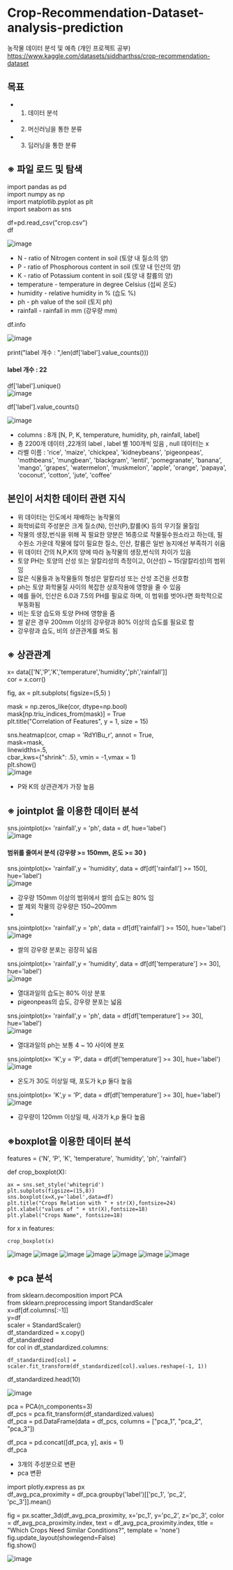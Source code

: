 # Crop-Recommendation-Dataset-analysis-prediction


농작물 데이터 분석 및 예측 (개인 프로젝트 공부) 
https://www.kaggle.com/datasets/siddharthss/crop-recommendation-dataset

## 목표 
- 1. 데이터 분석
- 2. 머신러닝을 통한 분류
- 3. 딥러닝을 통한 분류


## ※ 파일 로드 및 탐색 

import pandas as pd <br>
import numpy as np<br>
import matplotlib.pyplot as plt<br>
import seaborn as sns<br>

df=pd.read_csv("crop.csv")<br>
df<br>

![image](https://user-images.githubusercontent.com/111934213/211227584-2135af44-d0fc-45d3-8209-35421df1a43d.png)<br>

- N - ratio of Nitrogen content in soil (토양 내 질소의 양)
- P - ratio of Phosphorous content in soil (토양 내 인산의 양)
- K - ratio of Potassium content in soil (토양 내 칼륨의 양)
- temperature - temperature in degree Celsius (섭씨 온도)
- humidity - relative humidity in % (습도 %)
- ph - ph value of the soil (토지 ph)
- rainfall - rainfall in mm (강우량 mm)

df.info <br>

![image](https://user-images.githubusercontent.com/111934213/211227595-ceac37a7-645b-4ea5-a735-d6581c5bfdbf.png)<br>

print("label 개수 : ",len(df['label'].value_counts())) <br>
####  label 개수 : 22 <br>

df['label'].unique() <br>
![image](https://user-images.githubusercontent.com/111934213/211248377-d34acb6c-0c44-44ca-90ed-39e69acb6dad.png)


df['label'].value_counts() <br>

![image](https://user-images.githubusercontent.com/111934213/211227812-3cc4283a-0911-45db-836b-374e0e43bbf8.png) <br>


- columns : 8개 [N, P,	K,	temperature,	humidity,	ph,	rainfall,	label] <br>
- 총 2200개 데이터 ,22개의 label ,  label 별 100개씩 있음 , null 데이터는 x <br>
- 라벨 이름 : 'rice', 'maize', 'chickpea', 'kidneybeans', 'pigeonpeas',
       'mothbeans', 'mungbean', 'blackgram', 'lentil', 'pomegranate',
       'banana', 'mango', 'grapes', 'watermelon', 'muskmelon', 'apple',
       'orange', 'papaya', 'coconut', 'cotton', 'jute', 'coffee'<br>

## 본인이 서치한 데이터 관련 지식 <br>

- 위 데이터는 인도에서 재배하는 농작물의  
- 화학비료의 주성분은 크게 질소(N), 인산(P),칼륨(K) 등의 무기질 물질임
- 작물의 생장,번식을 위해 꼭 필요한 양분은 16종으로 작물필수원소라고 하는데, 필수원소 가운데 작물에 많이 필요한 질소, 인산, 칼륨은 일반 농지에선 부족하기 쉬움
- 위 데이터 간의 N,P,K의 양에 따라 농작물의 생장,번식의 차이가 있음
- 토양 PH는 토양의 산성 또는 알칼리성의 측정이고, 0(산성) ~ 15(알칼리성)의 범위임
- 많은 식물들과 농작물들의 형성은 알칼리성 또는 산성 조건을 선호함
- ph는 토양 화학물질 사이의 복잡한 상호작용에 영향을 줄 수 있음
- 예를 들어, 인산은 6.0과 7.5의 PH를 필요로 하며, 이 범위를 벗어나면 화학적으로 부동화됨
- 비는 토양 습도와 토양 PH에 영향을 줌
- 쌀 같은 경우 200mm 이상의 강우량과 80% 이상의 습도를 필요로 함
- 강우량과 습도, 비의 상관관계를 봐도 됨



## ※ 상관관계 

x= data[['N','P','K','temperature','humidity','ph','rainfall']] <br>
cor = x.corr() <br>

fig, ax = plt.subplots( figsize=(5,5) ) <br>


mask = np.zeros_like(cor, dtype=np.bool) <br>
mask[np.triu_indices_from(mask)] = True <br>
plt.title("Correlation of Features", y = 1, size = 15)<br>

sns.heatmap(cor, 
            cmap = 'RdYlBu_r', 
            annot = True,   
            mask=mask,      
            linewidths=.5,  
            cbar_kws={"shrink": .5},
            vmin = -1,vmax = 1)  <br>
plt.show()<br>
![image](https://user-images.githubusercontent.com/111934213/211250367-00f84e08-17c6-445f-bf50-19bc37cd46c6.png) <br>

- P와 K의 상관관계가 가장 높음

## ※ jointplot 을 이용한 데이터 분석

sns.jointplot(x= 'rainfall',y = 'ph', data = df, hue='label') <br>
![image](https://user-images.githubusercontent.com/111934213/211250798-a7bc7a4e-31e4-437d-997f-c3adf7d0527a.png)
#### 범위를 줄여서 분석 (강우량 >= 150mm, 온도 >= 30 )

sns.jointplot(x= 'rainfall',y = 'humidity', data = df[df['rainfall'] >= 150], hue='label')<br>
![image](https://user-images.githubusercontent.com/111934213/211250819-6a420423-52b6-4bd9-af8c-e0f025e81bd0.png)

- 강우량 150mm 이상의 범위에서 쌀의 습도는 80% 임<br>
- 쌀 제외 작물의 강우량은 150~200mm <br>
- 
sns.jointplot(x= 'rainfall',y = 'ph', data = df[df['rainfall'] >= 150], hue='label')<br>
![image](https://user-images.githubusercontent.com/111934213/211250842-c0bcdba8-1d50-48cd-ba89-9cbd97acf706.png)
- 쌀의 강우량 분포는 굉장히 넓음<br>


sns.jointplot(x= 'rainfall',y = 'humidity', data = df[df['temperature'] >= 30], hue='label')<br>
![image](https://user-images.githubusercontent.com/111934213/211250858-1d40dbe4-d3c1-4656-8c93-c7b482313917.png)
- 열대과일의 습도는 80% 이상 분포<br>
- pigeonpeas의 습도, 강우량 분포는 넓음<br>

sns.jointplot(x= 'rainfall',y = 'ph', data = df[df['temperature'] >= 30], hue='label')<br>
![image](https://user-images.githubusercontent.com/111934213/211250889-15956119-6728-4265-9206-2225a98efe6f.png)

- 열대과일의 ph는 보통 4 ~ 10 사이에 분포<br>

sns.jointplot(x= 'K',y = 'P', data = df[df['temperature'] >= 30], hue='label') <br>
![image](https://user-images.githubusercontent.com/111934213/211251887-9b0ed190-e1e1-436f-bb03-10771a38de29.png)

- 온도가 30도 이상일 때, 포도가 k,p 둘다 높음

sns.jointplot(x= 'K',y = 'P', data = df[df['temperature'] >= 30], hue='label') <br>
![image](https://user-images.githubusercontent.com/111934213/211251907-224f935b-6bbe-4aca-ab34-3e8445db39a4.png)

- 강우량이 120mm 이상일 때, 사과가 k,p 둘다 높음

## ※boxplot을 이용한 데이터 분석 
           
features = {'N', 'P', 'K', 'temperature', 'humidity', 'ph', 'rainfall'} <br>

def crop_boxplot(X): <br>

    ax = sns.set_style('whitegrid')
    plt.subplots(figsize=(15,8))
    sns.boxplot(x=X,y='label',data=df)
    plt.title("Crops Relation with " + str(X),fontsize=24)
    plt.xlabel("values of " + str(X),fontsize=18)
    plt.ylabel("Crops Name", fontsize=18)           
           
for x in features: <br>

    crop_boxplot(x)
    
![image](https://user-images.githubusercontent.com/111934213/211252383-5601b459-7b7a-4e10-bbba-c73adfd31ad1.png)
![image](https://user-images.githubusercontent.com/111934213/211252395-d917b793-7d29-4461-9ecb-5499c84cb091.png)
![image](https://user-images.githubusercontent.com/111934213/211252405-95061600-ceff-477f-9f1d-64ab05e8c9f8.png)
![image](https://user-images.githubusercontent.com/111934213/211252413-5689b084-e315-4ed2-ab4b-4a582e2a7514.png)
![image](https://user-images.githubusercontent.com/111934213/211252422-d71eb123-582e-405a-a076-a10481f10831.png)
![image](https://user-images.githubusercontent.com/111934213/211252428-02723dc9-6a93-4932-ae4e-4a5805beb670.png)
![image](https://user-images.githubusercontent.com/111934213/211252435-9c87e118-3cfd-4403-be41-9d91cfc9767b.png)

## ※ pca 분석

from sklearn.decomposition import PCA <br>
from sklearn.preprocessing import StandardScaler <br>
x=df[df.columns[:-1]] <br>
y=df <br>
scaler = StandardScaler() <br>
df_standardized = x.copy() <br>
df_standardized <br>
for col in df_standardized.columns: <br>

    df_standardized[col] = scaler.fit_transform(df_standardized[col].values.reshape(-1, 1))

df_standardized.head(10)   <br>

![image](https://user-images.githubusercontent.com/111934213/211252700-8d272c88-9ede-47a2-a10d-71258e0d120e.png) <br>

pca = PCA(n_components=3) <br>
df_pcs = pca.fit_transform(df_standardized.values) <br>
df_pca = pd.DataFrame(data = df_pcs, columns = ["pca_1", "pca_2", "pca_3"]) <br>

df_pca = pd.concat([df_pca, y], axis = 1) <br>
df_pca <br>

- 3개의 주성분으로 변환
- pca 변환 


import plotly.express as px <br>
df_avg_pca_proximity = df_pca.groupby('label')[['pc_1', 'pc_2', 'pc_3']].mean() <br>

fig = px.scatter_3d(df_avg_pca_proximity, x='pc_1', y='pc_2', z='pc_3',
                    color = df_avg_pca_proximity.index,
                    text = df_avg_pca_proximity.index, 
                    title = "Which Crops Need Similar Conditions?",
                    template = 'none') <br>
fig.update_layout(showlegend=False) <br>
fig.show() <br>

![image](https://user-images.githubusercontent.com/111934213/211252968-3eaa83c3-ca4b-4d51-a3bc-8d9be3397d52.png) <br>



